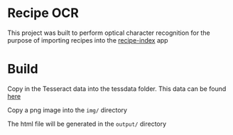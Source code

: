 # Recipe OCR

This project was built to perform optical character recognition for the purpose of importing recipes into the [recipe-index](https://github.com/grantharper/recipe-index) app

# Build

Copy in the Tesseract data into the tessdata folder. This data can be found [here](https://github.com/tesseract-ocr/tessdata/tree/3.04.00)

Copy a png image into the `img/` directory

The html file will be generated in the `output/` directory
